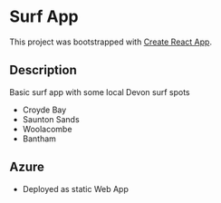 # Surf App

This project was bootstrapped with [Create React App](https://github.com/facebook/create-react-app).

## Description

Basic surf app with some local Devon surf spots

- Croyde Bay
- Saunton Sands
- Woolacombe
- Bantham

## Azure

- Deployed as static Web App
